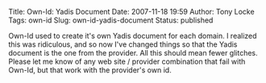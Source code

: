 Title: Own-Id: Yadis Document
Date: 2007-11-18 19:59
Author: Tony Locke
Tags: own-id
Slug: own-id-yadis-document
Status: published

Own-Id used to create it's own Yadis document for each domain. I realized this was ridiculous, and so now I've changed things so that the Yadis document is the one from the provider. All this should mean fewer glitches. Please let me know of any web site / provider combination that fail with Own-Id, but that work with the provider's own id.
